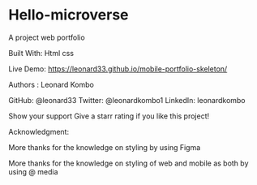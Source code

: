 # Hello-microverse

A project web portfolio 


Built With:
Html
css

Live Demo: https://leonard33.github.io/mobile-portfolio-skeleton/

Authors :
Leonard Kombo

GitHub: @leonard33
Twitter: @leonardkombo1
LinkedIn: leonardkombo

Show your support Give a starr rating if you like this project!

Acknowledgment: 

More thanks for the knowledge on styling by using Figma

More thanks for the knowledge on styling of web and mobile as both by using @ media

